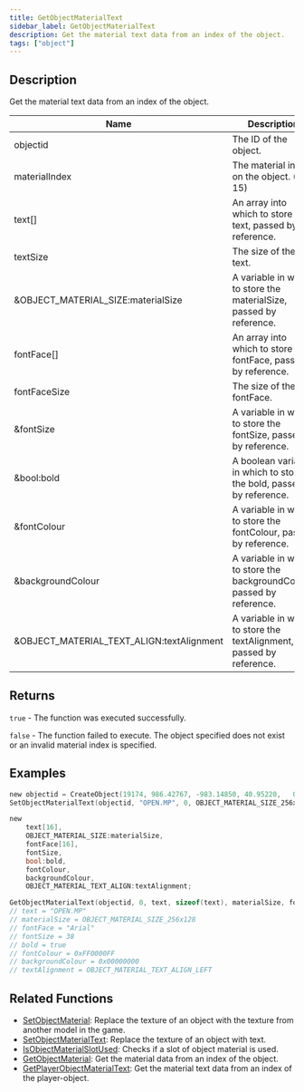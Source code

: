 ```yaml
---
title: GetObjectMaterialText
sidebar_label: GetObjectMaterialText
description: Get the material text data from an index of the object.
tags: ["object"]
---
```


<VersionWarn version='omp v1.1.0.2612' />

## Description

Get the material text data from an index of the object.

| Name                                      | Description                                                             |
|-------------------------------------------|-------------------------------------------------------------------------|
| objectid                                  | The ID of the object.                                                   |
| materialIndex                             | The material index on the object. (0 to 15)                             |
| text[]                                    | An array into which to store the text, passed by reference.             |
| textSize                                  | The size of the text.                                                   |
| &OBJECT_MATERIAL_SIZE:materialSize        | A variable in which to store the materialSize, passed by reference.     |
| fontFace[]                                | An array into which to store the fontFace, passed by reference.         |
| fontFaceSize                              | The size of the fontFace.                                               |
| &fontSize                                 | A variable in which to store the fontSize, passed by reference.         |
| &bool:bold                                | A boolean variable in which to store the bold, passed by reference.     |
| &fontColour                               | A variable in which to store the fontColour, passed by reference.       |
| &backgroundColour                         | A variable in which to store the backgroundColour, passed by reference. |
| &OBJECT_MATERIAL_TEXT_ALIGN:textAlignment | A variable in which to store the textAlignment, passed by reference.    |

## Returns

`true` - The function was executed successfully.

`false` - The function failed to execute. The object specified does not exist or an invalid material index is specified.

## Examples

```c
new objectid = CreateObject(19174, 986.42767, -983.14850, 40.95220,   0.00000, 0.00000, 186.00000);
SetObjectMaterialText(objectid, "OPEN.MP", 0, OBJECT_MATERIAL_SIZE_256x128, "Arial", 38, true, 0xFF0000FF, 0x00000000, OBJECT_MATERIAL_TEXT_ALIGN_LEFT);

new 
    text[16],
    OBJECT_MATERIAL_SIZE:materialSize,
    fontFace[16],
    fontSize,
    bool:bold,
    fontColour,
    backgroundColour,
    OBJECT_MATERIAL_TEXT_ALIGN:textAlignment;

GetObjectMaterialText(objectid, 0, text, sizeof(text), materialSize, fontFace, sizeof(fontFace), fontSize, bold, fontColour, backgroundColour, textAlignment);
// text = "OPEN.MP"
// materialSize = OBJECT_MATERIAL_SIZE_256x128
// fontFace = "Arial"
// fontSize = 38
// bold = true
// fontColour = 0xFF0000FF
// backgroundColour = 0x00000000
// textAlignment = OBJECT_MATERIAL_TEXT_ALIGN_LEFT
```

## Related Functions

- [SetObjectMaterial](SetObjectMaterial): Replace the texture of an object with the texture from another model in the game.
- [SetObjectMaterialText](SetObjectMaterialText): Replace the texture of an object with text.
- [IsObjectMaterialSlotUsed](IsObjectMaterialSlotUsed): Checks if a slot of object material is used.
- [GetObjectMaterial](GetObjectMaterial): Get the material data from an index of the object.
- [GetPlayerObjectMaterialText](GetPlayerObjectMaterialText): Get the material text data from an index of the player-object.
